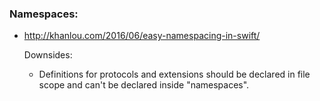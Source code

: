 ### Namespaces:

* http://khanlou.com/2016/06/easy-namespacing-in-swift/

  Downsides: 
  * Definitions for protocols and extensions should be declared in file scope 
    and can't be declared inside "namespaces".
